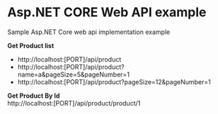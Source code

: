 # Asp.NET CORE Web API example
Sample Asp.NET Core web api implementation example


<b>Get Product list</b><br/>
<ul>
<li>http://localhost:[PORT]/api/product</li>
<li>http://localhost:[PORT]/api/product?name=a&pageSize=5&pageNumber=1</li>
<li>http://localhost:[PORT]/api/product?pageSize=12&pageNumber=1</li>
</ul>

<b>Get Product By Id</b><br>
http://localhost:[PORT]/api/product/product/1
